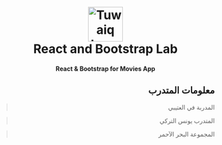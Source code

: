 <h1 align="center">
  <br>
  <a href="https://safcsp.org.sa/en.html" target="_blank">
  <img src="https://raw.githubusercontent.com/tuwaiq-dotnet/json-parser-team-yaai/main/logo.png" alt="Tuwaiq Logo" width="80"></img></a>
  <br>
  React and Bootstrap Lab
  <br>
</h1>
<h4 align="center">React & Bootstrap for Movies App</h4>
<div align="right">

## معلومات المتدرب

> المدربة في العتيبي

> المتدرب يونس التركي

> المجموعة البحر الآحمر

</div>
